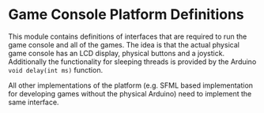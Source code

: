 # Game Console Platform Definitions

This module contains definitions of interfaces that are required to run the
game console and all of the games. The idea is that the actual physical game
console has an LCD display, physical buttons and a joystick. Additionally the
functionality for sleeping threads is provided by the Arduino `void delay(int
ms)` function.

All other implementations of the platform (e.g. SFML based implementation for
developing games without the physical Arduino) need to implement the same
interface.
